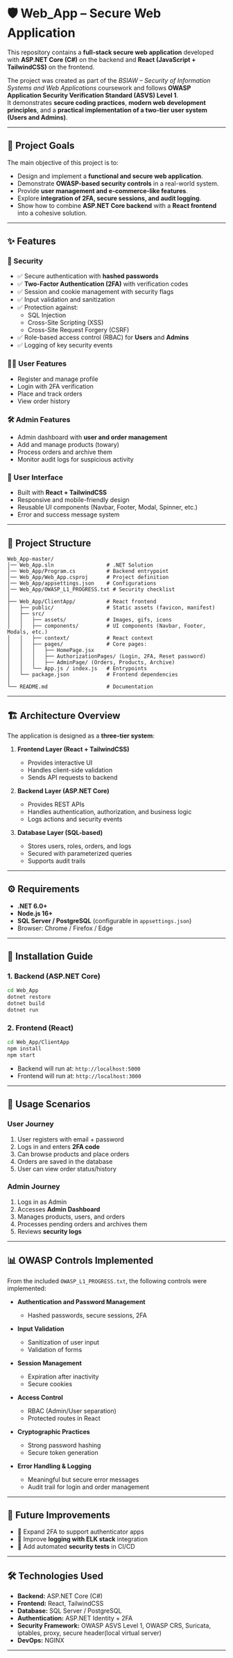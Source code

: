 # 🛡️ Web_App – Secure Web Application

This repository contains a **full-stack secure web application** developed with **ASP.NET Core (C#)** on the backend and **React (JavaScript + TailwindCSS)** on the frontend.  

The project was created as part of the *BSIAW – Security of Information Systems and Web Applications* coursework and follows **OWASP Application Security Verification Standard (ASVS) Level 1**.  
It demonstrates **secure coding practices**, **modern web development principles**, and a **practical implementation of a two-tier user system (Users and Admins)**.  

---

## 🎯 Project Goals
The main objective of this project is to:
- Design and implement a **functional and secure web application**.  
- Demonstrate **OWASP-based security controls** in a real-world system.  
- Provide **user management and e-commerce-like features**.  
- Explore **integration of 2FA, secure sessions, and audit logging**.  
- Show how to combine **ASP.NET Core backend** with a **React frontend** into a cohesive solution.  

---

## ✨ Features

### 🔐 Security
- ✅ Secure authentication with **hashed passwords**  
- ✅ **Two-Factor Authentication (2FA)** with verification codes  
- ✅ Session and cookie management with security flags  
- ✅ Input validation and sanitization  
- ✅ Protection against:  
  - SQL Injection  
  - Cross-Site Scripting (XSS)  
  - Cross-Site Request Forgery (CSRF)  
- ✅ Role-based access control (RBAC) for **Users** and **Admins**  
- ✅ Logging of key security events  

### 👨‍💻 User Features
- Register and manage profile  
- Login with 2FA verification  
- Place and track orders  
- View order history  

### 🛠️ Admin Features
- Admin dashboard with **user and order management**  
- Add and manage products (towary)  
- Process orders and archive them  
- Monitor audit logs for suspicious activity  

### 🎨 User Interface
- Built with **React + TailwindCSS**  
- Responsive and mobile-friendly design  
- Reusable UI components (Navbar, Footer, Modal, Spinner, etc.)  
- Error and success message system  

---

## 📂 Project Structure
```
Web_App-master/
│── Web_App.sln                 # .NET Solution
│── Web_App/Program.cs          # Backend entrypoint
│── Web_App/Web_App.csproj      # Project definition
│── Web_App/appsettings.json    # Configurations
│── Web_App/OWASP_L1_PROGRESS.txt # Security checklist
│
├── Web_App/ClientApp/          # React frontend
│   ├── public/                 # Static assets (favicon, manifest)
│   ├── src/
│   │   ├── assets/             # Images, gifs, icons
│   │   ├── components/         # UI components (Navbar, Footer, Modals, etc.)
│   │   ├── context/            # React context
│   │   ├── pages/              # Core pages:
│   │   │   ├── HomePage.jsx
│   │   │   ├── AuthorizationPages/ (Login, 2FA, Reset password)
│   │   │   ├── AdminPage/ (Orders, Products, Archive)
│   │   └── App.js / index.js   # Entrypoints
│   └── package.json            # Frontend dependencies
│
└── README.md                   # Documentation
```

---

## 🏗️ Architecture Overview

The application is designed as a **three-tier system**:  

1. **Frontend Layer (React + TailwindCSS)**  
   - Provides interactive UI  
   - Handles client-side validation  
   - Sends API requests to backend  

2. **Backend Layer (ASP.NET Core)**  
   - Provides REST APIs  
   - Handles authentication, authorization, and business logic  
   - Logs actions and security events  

3. **Database Layer (SQL-based)**  
   - Stores users, roles, orders, and logs  
   - Secured with parameterized queries  
   - Supports audit trails  

---

## ⚙️ Requirements
- **.NET 6.0+**  
- **Node.js 16+**  
- **SQL Server / PostgreSQL** (configurable in `appsettings.json`)  
- Browser: Chrome / Firefox / Edge  

---

## 🚀 Installation Guide

### 1. Backend (ASP.NET Core)
```bash
cd Web_App
dotnet restore
dotnet build
dotnet run
```

### 2. Frontend (React)
```bash
cd Web_App/ClientApp
npm install
npm start
```

- Backend will run at: `http://localhost:5000`  
- Frontend will run at: `http://localhost:3000`  

---

## 🔬 Usage Scenarios

### User Journey
1. User registers with email + password  
2. Logs in and enters **2FA code**  
3. Can browse products and place orders  
4. Orders are saved in the database  
5. User can view order status/history  

### Admin Journey
1. Logs in as Admin  
2. Accesses **Admin Dashboard**  
3. Manages products, users, and orders  
4. Processes pending orders and archives them  
5. Reviews **security logs**  

---

## 📊 OWASP Controls Implemented

From the included `OWASP_L1_PROGRESS.txt`, the following controls were implemented:

- **Authentication and Password Management**  
  - Hashed passwords, secure sessions, 2FA  

- **Input Validation**  
  - Sanitization of user input  
  - Validation of forms  

- **Session Management**  
  - Expiration after inactivity  
  - Secure cookies  

- **Access Control**  
  - RBAC (Admin/User separation)  
  - Protected routes in React  

- **Cryptographic Practices**  
  - Strong password hashing  
  - Secure token generation  

- **Error Handling & Logging**  
  - Meaningful but secure error messages  
  - Audit trail for login and order management  

---

## 🧩 Future Improvements
- 🔹 Expand 2FA to support authenticator apps  
- 🔹 Improve **logging with ELK stack** integration  
- 🔹 Add automated **security tests** in CI/CD  
---

## 🛠️ Technologies Used
- **Backend:** ASP.NET Core (C#)  
- **Frontend:** React, TailwindCSS  
- **Database:** SQL Server / PostgreSQL  
- **Authentication:** ASP.NET Identity + 2FA  
- **Security Framework:** OWASP ASVS Level 1, OWASP CRS, Suricata, iptables, proxy, secure header(local virtual server)
- **DevOps:** NGINX 

---
